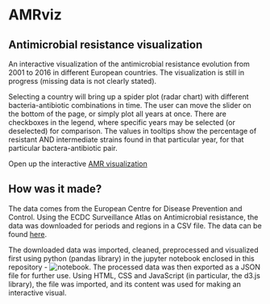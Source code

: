 # AMRviz
## Antimicrobial resistance visualization

An interactive visualization of the antimicrobial resistance evolution from 2001 to 2016 in different European countries.
The visualization is still in progress (missing data is not clearly stated).

Selecting a country will bring up a spider plot (radar chart) with different bacteria-antibiotic combinations in time.
The user can move the slider on the bottom of the page, or simply plot all years at once. There are checkboxes in the legend, where specific years may be selected (or deselected) for comparison. The values in tooltips show the percentage of resistant AND intermediate strains found in that particular year, for that particular bactera-antibiotic pair.

Open up the interactive [AMR visualization](https://stup4r.github.io/AMRviz/)


## How was it made?

The data comes from the European Centre for Disease Prevention and Control. Using the ECDC Surveillance Atlas on Antimicrobial resistance, the data was downloaded for periods and regions in a CSV file. The data can be found [here](https://ecdc.europa.eu/en/antimicrobial-resistance/surveillance-and-disease-data/data-ecdc).

The downloaded data was imported, cleaned, preprocessed and visualized first using python (pandas library) in the jupyter notebook enclosed in this repository - ![notebook](AMRviz.ipynb). The processed data was then exported as a JSON file for further use. Using HTML, CSS and JavaScript (in particular, the d3.js library), the file was imported, and its content was used for making an interactive visual.
